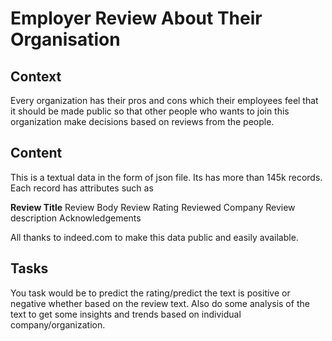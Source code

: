 # Employer Review About Their Organisation

## Context

Every organization has their pros and cons which their employees feel that it should be made public so that other people who wants to join this organization make decisions based on reviews from the people.

## Content

This is a textual data in the form of json file. Its has more than 145k records. Each record has attributes such as

**Review Title**
Review Body
Review Rating
Reviewed Company
Review description
Acknowledgements

All thanks to indeed.com to make this data public and easily available.

## Tasks
You task would be to predict the rating/predict the text is positive or negative whether based on the review text. Also do some analysis of the text to get some insights and trends based on individual company/organization.
